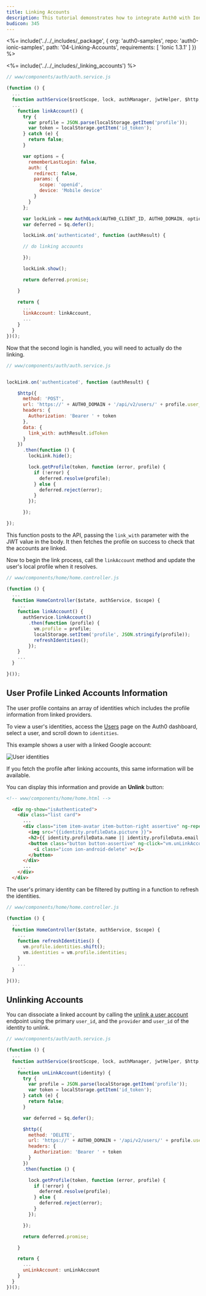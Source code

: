 ```yaml
---
title: Linking Accounts
description: This tutorial demonstrates how to integrate Auth0 with Ionic to link accounts
budicon: 345
---
```


<%= include('../../_includes/_package', {
  org: 'auth0-samples',
  repo: 'auth0-ionic-samples',
  path: '04-Linking-Accounts',
  requirements: [
    'Ionic 1.3.1'
  ]
}) %>



<%= include('../../_includes/_linking_accounts') %>

```js
// www/components/auth/auth.service.js

(function () {
  ...
  function authService($rootScope, lock, authManager, jwtHelper, $http, $q) {
  ...
    function linkAccount() {
      try {
        var profile = JSON.parse(localStorage.getItem('profile'));
        var token = localStorage.getItem('id_token');
      } catch (e) {
        return false;
      }

      var options = {
        rememberLastLogin: false,
        auth: {
          redirect: false,
          params: {
            scope: 'openid',
            device: 'Mobile device'
          }
        }
      };

      var lockLink = new Auth0Lock(AUTH0_CLIENT_ID, AUTH0_DOMAIN, options);
      var deferred = $q.defer();

      lockLink.on('authenticated', function (authResult) {

      // do linking accounts

      });

      lockLink.show();

      return deferred.promise;

    }

    return {
      ...
      linkAccount: linkAccount,
      ...
    }
  }
})();
```

Now that the second login is handled, you will need to actually do the linking.

```js
// www/components/auth/auth.service.js


lockLink.on('authenticated', function (authResult) {

    $http({
      method: 'POST',
      url: 'https://' + AUTH0_DOMAIN + '/api/v2/users/' + profile.user_id + '/identities',
      headers: {
        Authorization: 'Bearer ' + token
      },
      data: {
        link_with: authResult.idToken
      }
    })
      .then(function () {
        lockLink.hide();

        lock.getProfile(token, function (error, profile) {
          if (!error) {
            deferred.resolve(profile);
          } else {
            deferred.reject(error);
          }
        });

      });

});
```

This function posts to the API, passing the `link_with` parameter with the JWT value in the body. It then fetches the profile on success to check that the accounts are linked.

Now to begin the link process, call the `linkAccount` method and update the user's local profile when it resolves.

```js
// www/components/home/home.controller.js

(function () {
  ...
  function HomeController($state, authService, $scope) {
    ...
    function linkAccount() {
      authService.linkAccount()
        .then(function (profile) {
          vm.profile = profile;
          localStorage.setItem('profile', JSON.stringify(profile));
          refreshIdentities();
        });
    }
    ...
  }

}());

```

## User Profile Linked Accounts Information

The user profile contains an array of identities which includes the profile information from linked providers.

To view a user's identities, access the [Users](${manage_url}/#/users) page on the Auth0 dashboard, select a user, and scroll down to `identities`.

This example shows a user with a linked Google account:

![User identities](/media/articles/users/user-identities-linked.png)

If you fetch the profile after linking accounts, this same information will be available.

You can display this information and provide an **Unlink** button:

```html
<!-- www/components/home/home.html -->

  <div ng-show="isAuthenticated">
    <div class="list card">
      ...
      <div class="item item-avatar item-button-right assertive" ng-repeat="identity in vm.identities">
        <img src="{{identity.profileData.picture }}">
        <h2>{{ identity.profileData.name || identity.profileData.email }}</h2>
        <button class="button button-assertive" ng-click="vm.unLinkAccount(identity)">
          <i class="icon ion-android-delete" ></i>
        </button>
      </div>
      ...
    </div>
  </div>
```

The user's primary identity can be filtered by putting in a function to refresh the identities.

```js
// www/components/home/home.controller.js

(function () {
  ...
  function HomeController($state, authService, $scope) {
    ...
    function refreshIdentities() {
      vm.profile.identities.shift();
      vm.identities = vm.profile.identities;
    }
    ...
  }

}());
```

## Unlinking Accounts

You can dissociate a linked account by calling the [unlink a user account](/api/management/v2#!/Users/delete_provider_by_user_id) endpoint using the primary `user_id`, and the `provider` and `user_id` of the identity to unlink.

```js
// www/components/auth/auth.service.js

(function () {
  ...
  function authService($rootScope, lock, authManager, jwtHelper, $http, $q) {
    ...
    function unLinkAccount(identity) {
      try {
        var profile = JSON.parse(localStorage.getItem('profile'));
        var token = localStorage.getItem('id_token');
      } catch (e) {
        return false;
      }

      var deferred = $q.defer();

      $http({
        method: 'DELETE',
        url: 'https://' + AUTH0_DOMAIN + '/api/v2/users/' + profile.user_id + '/identities/' + identity .provider + '/' + identity .user_id,
        headers: {
          Authorization: 'Bearer ' + token
        }
      })
      .then(function () {

        lock.getProfile(token, function (error, profile) {
          if (!error) {
            deferred.resolve(profile);
          } else {
            deferred.reject(error);
          }
        });

      });

      return deferred.promise;

    }

    return {
      ...
      unLinkAccount: unLinkAccount
    }
  }
})();
```
